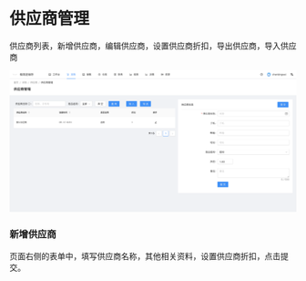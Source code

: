 # 供应商管理
供应商列表，新增供应商，编辑供应商，设置供应商折扣，导出供应商，导入供应商

![avatar](../_media/screenshot/供应商管理.png)

### 新增供应商
页面右侧的表单中，填写供应商名称，其他相关资料，设置供应商折扣，点击提交。



